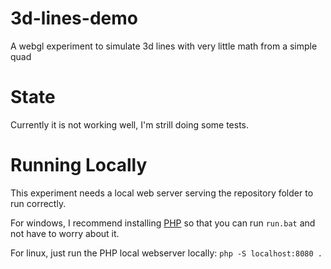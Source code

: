# 3d-lines-demo

A webgl experiment to simulate 3d lines with very little math from a simple quad

# State

Currently it is not working well, I'm strill doing some tests.

# Running Locally

This experiment needs a local web server serving the repository folder to run correctly.

For windows, I recommend installing [PHP](http://google.com) so that you can run `run.bat` and not have to worry about it.

For linux, just run the PHP local webserver locally: `php -S localhost:8080 .`
